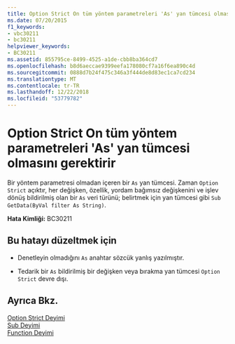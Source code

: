 ```yaml
---
title: Option Strict On tüm yöntem parametreleri 'As' yan tümcesi olmasını gerektirir
ms.date: 07/20/2015
f1_keywords:
- vbc30211
- bc30211
helpviewer_keywords:
- BC30211
ms.assetid: 855795ce-8499-4525-a1de-cbb8ba364cd7
ms.openlocfilehash: b8d6aeccae9399eefa178080cf7a16f6ea890c4d
ms.sourcegitcommit: 0888d7b24f475c346a3f444de8d83ec1ca7cd234
ms.translationtype: MT
ms.contentlocale: tr-TR
ms.lasthandoff: 12/22/2018
ms.locfileid: "53779782"
---
```

# <a name="option-strict-on-requires-that-all-method-parameters-have-an-as-clause"></a>Option Strict On tüm yöntem parametreleri 'As' yan tümcesi olmasını gerektirir
Bir yöntem parametresi olmadan içeren bir `As` yan tümcesi. Zaman `Option Strict` açıktır, her değişken, özellik, yordam bağımsız değişkenini ve işlev dönüş bildirilmiş olan bir `As` veri türünü; belirtmek için yan tümcesi gibi `Sub GetData(ByVal filter As String)`.  
  
 **Hata Kimliği:** BC30211  
  
## <a name="to-correct-this-error"></a>Bu hatayı düzeltmek için  
  
-   Denetleyin olmadığını `As` anahtar sözcük yanlış yazılmıştır.  
  
-   Tedarik bir `As` bildirilmiş bir değişken veya bırakma yan tümcesi `Option Strict` devre dışı.  
  
## <a name="see-also"></a>Ayrıca Bkz.  
 [Option Strict Deyimi](../../visual-basic/language-reference/statements/option-strict-statement.md)  
 [Sub Deyimi](../../visual-basic/language-reference/statements/sub-statement.md)  
 [Function Deyimi](../../visual-basic/language-reference/statements/function-statement.md)
